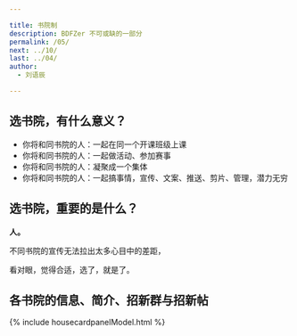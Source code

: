 ```yaml
---

title: 书院制
description: BDFZer 不可或缺的一部分
permalink: /05/
next: ../10/
last: ../04/
author:
  - 刘语辰

---
```


## 选书院，有什么意义？

- 你将和同书院的人：一起在同一个开课班级上课
- 你将和同书院的人：一起做活动、参加赛事
- 你将和同书院的人：凝聚成一个集体
- 你将和同书院的人：一起搞事情，宣传、文案、推送、剪片、管理，潜力无穷

## 选书院，重要的是什么？

**人。**

不同书院的宣传无法拉出太多心目中的差距，

看对眼，觉得合适，选了，就是了。

## 各书院的信息、简介、招新群与招新帖

<!-- 这里会写一个简单的卡片系统-->

{% include housecardpanelModel.html %}